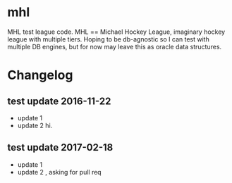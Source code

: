# mhl
MHL test league code.
MHL == Michael Hockey League, imaginary hockey league with multiple tiers.  Hoping to be db-agnostic so I can test with multiple DB engines, but for now may leave this as oracle data structures.

# Changelog

## test update 2016-11-22
- update 1
- update 2
  hi.
  
## test update 2017-02-18
- update 1
- update 2 , asking for pull req
